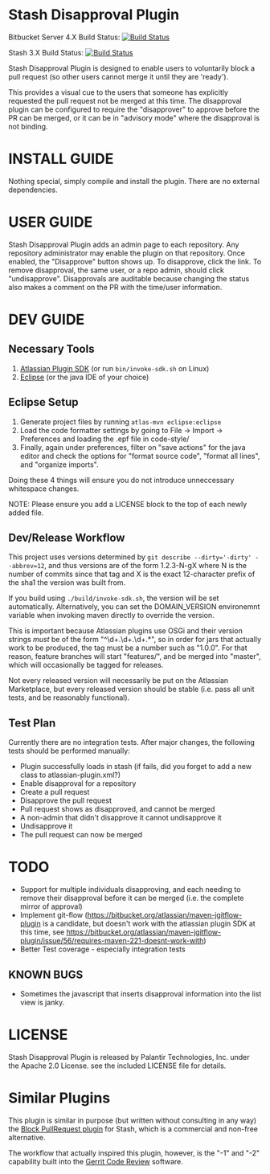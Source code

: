 # Stash Disapproval Plugin

Bitbucket Server 4.X Build Status: [![Build Status](https://travis-ci.org/terabyte/stash-disapproval-plugin.svg?branch=master)](https://travis-ci.org/terabyte/stash-disapproval-plugin)

Stash 3.X Build Status: [![Build Status](https://travis-ci.org/terabyte/stash-disapproval-plugin.svg?branch=stash-3.x-backports)](https://travis-ci.org/terabyte/stash-disapproval-plugin)

Stash Disapproval Plugin is designed to enable users to voluntarily block a
pull request (so other users cannot merge it until they are 'ready').

This provides a visual cue to the users that someone has explicitly requested
the pull request not be merged at this time.  The disapproval plugin can be
configured to require the "disapprover" to approve before the PR can be merged,
or it can be in "advisory mode" where the disapproval is not binding.

# INSTALL GUIDE

Nothing special, simply compile and install the plugin.  There are no external dependencies.

# USER GUIDE

Stash Disapproval Plugin adds an admin page to each repository.  Any repository
administrator may enable the plugin on that repository.  Once enabled, the
"Disapprove" button shows up.  To disapprove, click the link.  To remove
disapproval, the same user, or a repo admin, should click "undisapprove".
Disapprovals are auditable because changing the status also makes a comment on
the PR with the time/user information.

# DEV GUIDE

## Necessary Tools

1. [Atlassian Plugin SDK](https://developer.atlassian.com/display/DOCS/Set+up+the+Atlassian+Plugin+SDK+and+Build+a+Project) (or run `bin/invoke-sdk.sh` on Linux)
2. [Eclipse](http://eclipse.org) (or the java IDE of your choice)

## Eclipse Setup

1. Generate project files by running `atlas-mvn eclipse:eclipse`
2. Load the code formatter settings by going to File -> Import -> Preferences and loading the .epf file in code-style/
3. Finally, again under preferences, filter on "save actions" for the java editor and check the options for "format source code", "format all lines", and "organize imports".

Doing these 4 things will ensure you do not introduce unneccessary whitespace changes.

NOTE: Please ensure you add a LICENSE block to the top of each newly added file.

## Dev/Release Workflow

This project uses versions determined by `git describe --dirty='-dirty' --abbrev=12`, and thus versions are of the form 1.2.3-N-gX where N is the number of commits since that tag and X is the exact 12-character prefix of the sha1 the version was built from.

If you build using `./build/invoke-sdk.sh`, the version will be set automatically.  Alternatively, you can set the DOMAIN_VERSION environemnt variable when invoking maven directly to override the version.

This is important because Atlassian plugins use OSGi and their version strings *must* be of the form "^\d+\.\d+\.\d+.*", so in order for jars that actually work to be produced, the tag must be a number such as "1.0.0".  For that reason, feature branches will start "features/", and be merged into "master", which will occasionally be tagged for releases.

Not every released version will necessarily be put on the Atlassian Marketplace, but every released version should be stable (i.e. pass all unit tests, and be reasonably functional).

## Test Plan

Currently there are no integration tests.  After major changes, the following tests should be performed manually:

* Plugin successfully loads in stash (if fails, did you forget to add a new class to atlassian-plugin.xml?)
* Enable disapproval for a repository
* Create a pull request
* Disapprove the pull request
* Pull request shows as disapproved, and cannot be merged
* A non-admin that didn't disapprove it cannot undisapprove it
* Undisapprove it
* The pull request can now be merged

# TODO

* Support for multiple individuals disapproving, and each needing to remove their disapproval before it can be merged (i.e. the complete mirror of approval)
* Implement git-flow (https://bitbucket.org/atlassian/maven-jgitflow-plugin is a candidate, but doesn't work with the atlassian plugin SDK at this time, see https://bitbucket.org/atlassian/maven-jgitflow-plugin/issue/56/requires-maven-221-doesnt-work-with)
* Better Test coverage - especially integration tests

## KNOWN BUGS

* Sometimes the javascript that inserts disapproval information into the list view is janky.

# LICENSE

Stash Disapproval Plugin is released by Palantir Technologies, Inc. under the
Apache 2.0 License.  see the included LICENSE file for details.

# Similar Plugins

This plugin is similar in purpose (but written without consulting in any way)
the
[Block PullRequest plugin](https://marketplace.atlassian.com/plugins/com.bolyuba.stash.plugin.stash-block-pullrequest-plugin)
for Stash, which is a commercial and non-free alternative.

The workflow that actually inspired this plugin, however, is the "-1" and "-2"
capability built into the [Gerrit Code Review](https://code.google.com/p/gerrit/) software.
